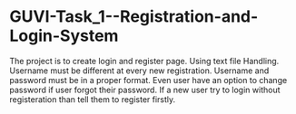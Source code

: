 # GUVI-Task_1--Registration-and-Login-System
The project is to create login and register page. Using text file Handling. Username must be different at every new registration. Username and password must be in a proper format. Even user have an option to change password if user forgot their password. If a new user try to login without registeration than tell them to register firstly.

